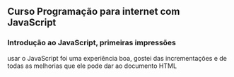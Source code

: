 ## Curso Programação para internet com JavaScript

### Introdução ao JavaScript, primeiras impressões

usar o JavaScript foi uma experiência boa, gostei das incrementações e de todas as melhorias que ele pode dar ao documento HTML
